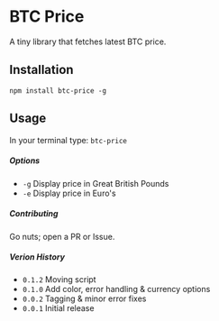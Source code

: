 BTC Price
=========

A tiny library that fetches latest BTC price.

## Installation

  `npm install btc-price -g`

## Usage

  In your terminal type: `btc-price`

##### Options

 - `-g` Display price in Great British Pounds
 - `-e` Display price in Euro's

##### Contributing

  Go nuts; open a PR or Issue.

##### Verion History  

 - `0.1.2` Moving script
 - `0.1.0` Add color, error handling & currency options
 - `0.0.2` Tagging & minor error fixes
 - `0.0.1` Initial release
  